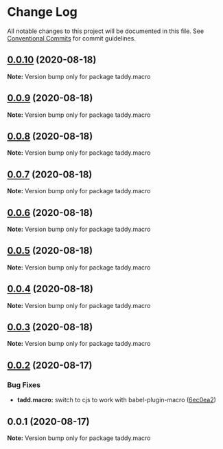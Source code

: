 # Change Log

All notable changes to this project will be documented in this file.
See [Conventional Commits](https://conventionalcommits.org) for commit guidelines.

## [0.0.10](https://github.com/lttb/taddy/compare/taddy.macro@0.0.9...taddy.macro@0.0.10) (2020-08-18)

**Note:** Version bump only for package taddy.macro





## [0.0.9](https://github.com/lttb/taddy/compare/taddy.macro@0.0.8...taddy.macro@0.0.9) (2020-08-18)

**Note:** Version bump only for package taddy.macro





## [0.0.8](https://github.com/lttb/taddy/compare/taddy.macro@0.0.7...taddy.macro@0.0.8) (2020-08-18)

**Note:** Version bump only for package taddy.macro





## [0.0.7](https://github.com/lttb/taddy/compare/taddy.macro@0.0.6...taddy.macro@0.0.7) (2020-08-18)

**Note:** Version bump only for package taddy.macro





## [0.0.6](https://github.com/lttb/taddy/compare/taddy.macro@0.0.5...taddy.macro@0.0.6) (2020-08-18)

**Note:** Version bump only for package taddy.macro





## [0.0.5](https://github.com/lttb/taddy/compare/taddy.macro@0.0.4...taddy.macro@0.0.5) (2020-08-18)

**Note:** Version bump only for package taddy.macro





## [0.0.4](https://github.com/lttb/taddy/compare/taddy.macro@0.0.3...taddy.macro@0.0.4) (2020-08-18)

**Note:** Version bump only for package taddy.macro





## [0.0.3](https://github.com/lttb/taddy/compare/taddy.macro@0.0.2...taddy.macro@0.0.3) (2020-08-18)

**Note:** Version bump only for package taddy.macro





## [0.0.2](https://github.com/lttb/taddy/compare/taddy.macro@0.0.1...taddy.macro@0.0.2) (2020-08-17)


### Bug Fixes

* **tadd.macro:** switch to cjs to work with babel-plugin-macro ([6ec0ea2](https://github.com/lttb/taddy/commit/6ec0ea2910c50c6fbb52cd6baa860a4443b615e3))





## 0.0.1 (2020-08-17)

**Note:** Version bump only for package taddy.macro
